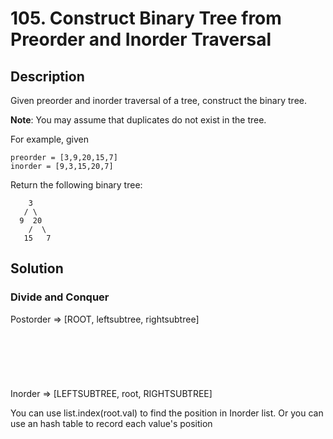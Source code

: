 # 105. Construct Binary Tree from Preorder and Inorder Traversal

## Description

Given preorder and inorder traversal of a tree, construct the binary tree.

**Note**:
You may assume that duplicates do not exist in the tree.

For example, given
```
preorder = [3,9,20,15,7]
inorder = [9,3,15,20,7]
```

Return the following binary tree:

```
    3
   / \
  9  20
    /  \
   15   7
```

## Solution

### Divide and Conquer

Postorder => [ROOT, leftsubtree, rightsubtree]
                  \
                   \
                    \
                     \
                      \
                       \
                        \
Inorder => [LEFTSUBTREE, root, RIGHTSUBTREE]

You can use list.index(root.val) to find the position in Inorder list.
Or you can use an hash table to record each value's position